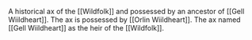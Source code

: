 A historical ax of the [[Wildfolk]] and possessed by an ancestor of [[Gell Wiildheart]]. The ax is possessed by [[Orlin Wiildheart]]. The ax named [[Gell Wiildheart]] as the heir of the [[Wildfolk]].